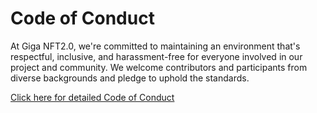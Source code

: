 # Code of Conduct
At Giga NFT2.0, we're committed to maintaining an environment that's respectful, inclusive, and harassment-free for everyone involved in our project and community. We welcome contributors and participants from diverse backgrounds and pledge to uphold the standards. 

<a href="/versioned_docs/CODE_OF_CONDUCT.md">Click here for detailed Code of Conduct</a>
